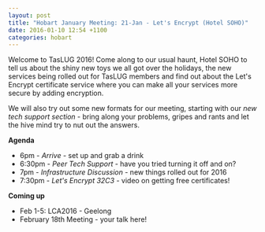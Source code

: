 ```yaml
---
layout: post
title: "Hobart January Meeting: 21-Jan - Let's Encrypt (Hotel SOHO)"
date: 2016-01-10 12:54 +1100
categories: hobart
---
```


Welcome to TasLUG 2016! Come along to our usual haunt, Hotel SOHO to tell us
about the shiny new toys we all got over the holidays, the new services being
rolled out for TasLUG members and find out about the Let's Encrypt certificate
service where you can make all your services more secure by adding encryption.

We will also try out some new formats for our meeting, starting with our _new
tech support section_ \- bring along your problems, gripes and rants and let
the hive mind try to nut out the answers.

**Agenda**

  * 6pm - _Arrive_ \- set up and grab a drink
  * 6:30pm - _Peer Tech Support_ \- have you tried turning it off and on?
  * 7pm - _Infrastructure Discussion_ \- new things rolled out for 2016
  * 7:30pm - _Let's Encrypt 32C3_ \- video on getting free certificates!

**Coming up**

  * Feb 1-5: LCA2016 - Geelong
  * February 18th Meeting - your talk here!
